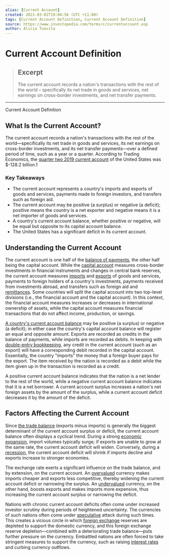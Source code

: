 ```yaml
---
alias: [Current Account]
created: 2021-03-02T19:04:56 (UTC +11:00)
tags: [Current Account Definition, Current Account Definition]
source: https://www.investopedia.com/terms/c/currentaccount.asp
author: Alicia Tuovila
---
```


# Current Account Definition

> ## Excerpt
> The current account records a nation's transactions with the rest of the world – specifically its net trade in goods and services, net earnings on cross-border investments, and net transfer payments.

---

Current Account Definition
## What Is the Current Account?

The current account records a nation's transactions with the rest of the world—specifically its net trade in goods and services, its net earnings on cross-border investments, and its net transfer payments—over a defined period of time, such as a year or a quarter. According to Trading Economics, the [quarter two 2019 current account](https://tradingeconomics.com/united-states/current-account) of the United States was $-128.2 billion.1

### Key Takeaways

-   The current account represents a country's imports and exports of goods and services, payments made to foreign investors, and transfers such as foreign aid.
-   The current account may be positive (a surplus) or negative (a deficit); positive means the country is a net exporter and negative means it is a net importer of goods and services.
-   A country's current account balance, whether positive or negative, will be equal but opposite to its capital account balance.
-   The United States has a significant deficit in its current account.

## Understanding the Current Account

The current account is one half of the [balance of payments](https://www.investopedia.com/terms/b/bop.asp), the other half being the capital account. While the [capital account](https://www.investopedia.com/terms/c/capitalaccount.asp) measures cross-border investments in financial instruments and changes in central bank reserves, the current account measures [imports](https://www.investopedia.com/terms/i/import.asp) and [exports](https://www.investopedia.com/terms/e/export.asp) of goods and services, payments to foreign holders of a country's investments, payments received from investments abroad, and transfers such as foreign aid and [remittances](https://www.investopedia.com/terms/r/remittance.asp). Some countries will split the capital account into two top-level divisions (i.e., the financial account and the capital account). In this context, the financial account measures increases or decreases in international ownership of assets, while the capital account measures financial transactions that do not affect income, production, or savings.

[A country's current account balance](https://www.investopedia.com/insights/exploring-current-account-in-balance-of-payments/) may be positive (a surplus) or negative (a deficit); in either case the country's capital account balance will register an equal and opposite amount. Exports are recorded as credits in the balance of payments, while imports are recorded as debits. In keeping with [double-entry bookkeeping](https://www.investopedia.com/terms/d/double-entry.asp), any credit in the current account (such as an export) will have a corresponding debit recorded in the capital account. Essentially, the country "imports" the money that a foreign buyer pays for the export. The item received by the nation is recorded as a debit while the item given up in the transaction is recorded as a credit.

A positive current account balance indicates that the nation is a net lender to the rest of the world, while a negative current account balance indicates that it is a net borrower. A current account surplus increases a nation's net foreign assets by the amount of the surplus, while a current account deficit decreases it by the amount of the deficit.

## Factors Affecting the Current Account

Since [the trade balance](https://www.investopedia.com/video/play/whats-balance-trade/) (exports minus imports) is generally the biggest determinant of the current account surplus or deficit, the current account balance often displays a cyclical trend. During a strong [economic expansion](https://www.investopedia.com/terms/e/expansion.asp), import volumes typically surge; if exports are unable to grow at the same rate, the current account deficit will widen. Conversely, during a [recession](https://www.investopedia.com/terms/r/recession.asp), the current account deficit will shrink if imports decline and exports increase to stronger economies.

The exchange rate exerts a significant influence on the trade balance, and by extension, on the current account. An [overvalued](https://www.investopedia.com/terms/o/overvalued.asp) currency makes imports cheaper and exports less competitive, thereby widening the current account deficit or narrowing the surplus. An [undervalued](https://www.investopedia.com/terms/u/undervalued.asp) currency, on the other hand, boosts exports and makes imports more expensive, thus increasing the current account surplus or narrowing the deficit.

Nations with chronic current account deficits often come under increased investor scrutiny during periods of heightened uncertainty. The currencies of such nations often come under [speculative](https://www.investopedia.com/terms/s/speculation.asp) attack during such times. This creates a vicious circle in which [foreign exchange](https://www.investopedia.com/terms/f/foreign-exchange.asp) reserves are depleted to support the domestic currency, and this foreign exchange reserve depletion—combined with a deteriorating trade balance—puts further pressure on the currency. Embattled nations are often forced to take stringent measures to support the currency, such as raising [interest rates](https://www.investopedia.com/terms/i/interestrate.asp) and curbing currency outflows.
